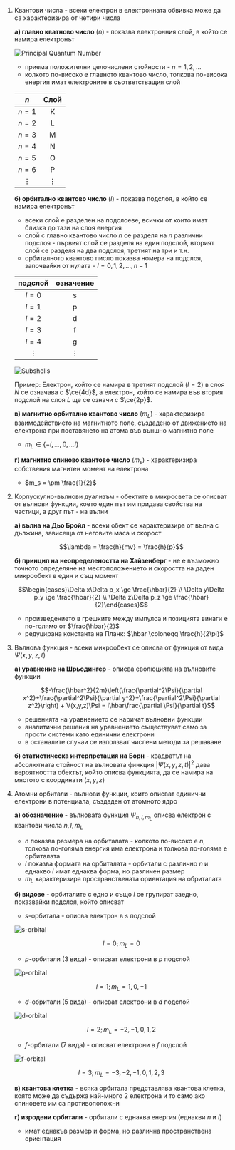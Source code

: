 1. Квантови числа - всеки електрон в електронната обвивка може да са характеризира от четири числа
	
	**а) главно кватново число** ($n$) - показва електронния слой, в който се намира електронът
	
	![Principal Quantum Number](Resources/Principal%20Quantum%20Number.svg)
	
	- приема положителни целочислени стойности - $n = 1,2,...$
	- колкото по-високо е главното квантово число, толкова по-висока енергия имат електроните в съответстващия слой
	
	|$n$|Слой|
	|:--:|:--:|
	|$n=1$|K|
	|$n=2$|L|
	|$n=3$|M|
	|$n=4$|N|
	|$n=5$|O|
	|$n=6$|P|
	|$\vdots$|$\vdots$|
	
	**б) орбитално квантово число** ($l$) - показва подслоя, в който се намира електронът
	- всеки слой е разделен на подслоеве, всички от които имат близка до тази на слоя енергия
	- слой с главно квантово число $n$ се разделя на $n$ различни подслоя - първият слой се разделя на един подслой, вторият слой се разделя на два подслоя, третият на три и т.н.
	- орбиталното квантово писло показва номера на подслоя, започвайки от нулата - $l = 0,1,2,...,n-1$
	
	|подслой|означение|
	|:---:|:--:|
	|$l = 0$|s|
	|$l=1$|p|
	|$l=2$|d|
	|$l=3$|f|
	|$l=4$|g|
	|$\vdots$|$\vdots$|
	
	![Subshells](Resources/Subshells.jpg)
	
	Пример:
	Електрон, който се намира в третият подслой ($l=2$) в слоя $N$ се означава с $\ce{4d}$, а електрон, който се намира във втория подслой на слоя $L$ ще се означи с $\ce{2p}$.
	
	**в) магнитно орбитално квантово число** ($m_L$) - характеризира взаимодействието на магнитното поле, създадено от движението на електрона при поставянето на атома във външно магнитно поле
	- $m_L \in \{-l,...,0,...l\}$
	
	**г) магнитно спиново квантово число** ($m_s$) - характеризира собствения магнитен момент на електрона
	- $m_s = \pm \frac{1}{2}$

2. Корпускулно-вълнови дуализъм - обектите в микросвета се описват от вълнови функции, което един път им придава свойства на частици, а друг път - на вълни
	
	**а) вълна на Дьо Бройл** - всеки обект се характеризира от вълна с дължина, зависеща от неговите маса и скорост 
	
	$$\lambda = \frac{h}{mv} = \frac{h}{p}$$
	
	**б) принцип на неопределеността на Хайзенберг** - не е възможно точното определяне на местоположението и скоростта на даден микрообект в един и същ момент
	
	$$\begin{cases}\Delta x\Delta p_x \ge \frac{\hbar}{2} \\ \Delta y\Delta p_y \ge \frac{\hbar}{2} \\ \Delta z\Delta p_z \ge \frac{\hbar}{2}\end{cases}$$
	- произведението в грешките между импулса и позицията винаги е по-голямо от $\frac{\hbar}{2}$
	- редуцирана константа на Планк: $\hbar \coloneqq \frac{h}{2\pi}$

3. Вълнова функция - всеки микрообект се описва от функция от вида $\Psi(x,y,z,t)$
	
	**а) уравнение на Шрьодингер** - описва еволюцията на вълновите функции
	
	$$-\frac{\hbar^2}{2m}\left(\frac{\partial^2\Psi}{\partial x^2}+\frac{\partial^2\Psi}{\partial y^2}+\frac{\partial^2\Psi}{\partial z^2}\right) + V(x,y,z)\Psi = i\hbar\frac{\partial \Psi}{\partial t}$$
	
	 - решенията на уравнението се наричат вълновни функции
	 - аналитични решения на уравнението съществуват само за прости системи като единични електрони
	 - в останалите случаи се използват числени методи за решаване
	 
	**б) статистическа интерпретация на Борн** - квадратът на абсолютната стойност на вълновата финкция $|\Psi(x,y,z,t)|^2$ дава вероятността обектът, който описва функцията, да се намира на мястото с координати $(x,y,z)$

4. Атомни орбитали - вълнови функции, които описват единични електрони в потенциала, създаден от атомното ядро
	
	**а) обозначение** - вълновата функция $\Psi_{n,l,m_L}$ описва електрон с квантови числа $n, l, m_L$
	- $n$ показва размера на орбиталата - колкото по-високо е $n$, толкова по-голяма енергия има електрона и толкова по-голяма е орбиталата
	- $l$ показва формата на орбиталата - орбитали с различно $n$ и еднакво $l$ имат еднаква форма, но различен размер
	- $m_L$ характеризира пространствената ориентация на обриталата
	
	**б) видове** - орбиталите с едно и също $l$ се групират заедно, показвайки подслоя, който описват
	- $s$-орбитала - описва електрон в $s$ подслой
	
	![s-orbital](Resources/s-orbital.jpg)
	
	$$l=0;m_L=0$$
	
	- $p$-орбитали (3 вида) - описват електрони в $p$ подслой
	
	![p-orbital](Resources/p-orbital.jpg)
	
	$$l=1;m_L=1,0,-1$$
	
	- $d$-обритали (5 вида) - описват електрони в $d$ подслой
	
	![d-orbital](Resources/d-orbital.jpg)
	
	$$l=2;m_L = -2,-1,0,1,2$$
	
	- $f$-орбитали (7 вида) - описват електрони в $f$ подслой
	
	![f-orbital](Resources/f-orbital.jpg)
	
	$$l=3; m_L = -3,-2,-1,0,1,2,3$$
	
	**в) квантова клетка** - всяка орбитала представлява квантова клетка, която може да съдържа най-много 2 електрона и то само ако спиновете им са противоположни
	
	**г) изродени орбитали** - орбитали с еднаква енергия (еднакви $n$ и $l$)
	- имат еднакъв размер и форма, но различна пространствена ориентация